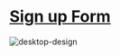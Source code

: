 # [Sign up Form](https://intro-component-with-signup-form-master-five-kappa.vercel.app/)

![desktop-design](https://user-images.githubusercontent.com/72826720/125210712-3a939400-e2aa-11eb-965b-5bd6eb5ec899.jpg)
